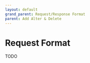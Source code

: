 ```yaml
---
layout: default
grand_parent: Request/Response Format
parent: Add Alter & Delete
---
```


# Request Format

TODO
